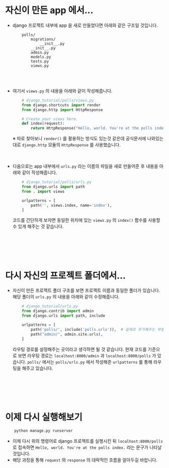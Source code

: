 # 자신이 만든 app 에서...
- django 프로젝트 내부에 app 을 새로 만들었다면 아래와 같은 구조일 것입니다.
    ```
        polls/
            migrations/
                __init__.py
            __init__.py
            admin.py
            models.py
            tests.py
            views.py
    ```
    <br/><br/>

- 여기서 `views.py` 의 내용을 아래와 같이 작성해줍니다.
    ```python
        # django_tutorial/polls/views.py
        from django.shortcuts import render
        from django.http import HttpResponse

        # Create your views here.
        def index(request):
            return HttpResponse("Hello, world. You're at the polls index.")
    ```
    ※ 따로 찾아보니 `render()` 를 활용하는 방식도 있는것 같은데 공식문서에 나와있는대로 `django.http` 모듈의 `HttpResponse` 를 사용했습니다.
    <br/><br/><br/>

- 다음으로는 app 내부에서 `urls.py` 라는 이름의 파일을 새로 만들어준 후 내용을 아래와 같이 작성해줍니다.
    ```python
        # django_tutorial/polls/urls.py
        from django.urls import path
        from . import views

        urlpatterns = [
            path('', views.index, name='index'),
        ]
    ```
    코드를 간단하게 보자면 동일한 위치에 있는 `views.py` 의 `index()` 함수를 사용할 수 있게 해주는 것 같습니다.
    <br/><br/><br/><br/><br/><br/>


# 다시 자신의 프로젝트 폴더에서...
- 자신이 만든 프로젝트 폴더 구조를 보면 프로젝트 이름과 동일한 폴더가 있습니다. 해당 폴더의 `urls.py` 의 내용을 아래와 같이 수정해줍니다.
    ```python
        # django_tutorial/urls.py
        from django.contrib import admin
        from django.urls import path, include

        urlpatterns = [
            path('polls/', include('polls.urls')),  # 실제로 추가해주는 부분은 해당 라인 뿐입니다.
            path("admin/", admin.site.urls),
        ]
    ```
    라우팅 경로를 설정해주는 곳이라고 생각하면 될 것 같습니다. 현재 코드를 기준으로 보면 라우팅 경로는 `localhost:8000/admin` 과 `localhost:8000/polls` 가 있습니다. `polls/` 에서는 `polls/urls.py` 에서 작성해준 `urlpatterns` 를 통해 라우팅을 해주고 있습니다. 
    <br/><br/><br/><br/><br/><br/>

# 이제 다시 실행해보기
```bash
    python manage.py runserver
```
- 이제 다시 위의 명령어로 django 프로젝트를 실행시킨 뒤 `localhost:8000/polls` 로 접속하면 `Hello, world. You're at the polls index.` 라는 문구가 나타날 것입니다. 
- 해당 과정을 통해 `request` 와 `response` 의 대략적인 흐름을 알아두길 바랍니다.